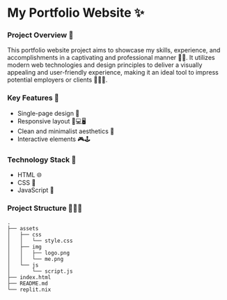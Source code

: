 # My Portfolio Website ✨

### Project Overview 🎉

This portfolio website project aims to showcase my skills, experience, and accomplishments in a captivating and professional manner 🎨💯. It utilizes modern web technologies and design principles to deliver a visually appealing and user-friendly experience, making it an ideal tool to impress potential employers or clients 🧑‍💻💼.

### Key Features 🚀

* Single-page design 📱
* Responsive layout 📱💻🖥️
* Clean and minimalist aesthetics 💯
* Interactive elements 🎮🕹️

### Technology Stack 💪

* HTML 🌐
* CSS 🎨
* JavaScript 🧠

### Project Structure 📁📂✨

```
.
├── assets
│   ├── css
│   │   └── style.css
│   ├── img
│   │   ├── logo.png
│   │   └── me.png
│   └── js
│       └── script.js
├── index.html
├── README.md
└── replit.nix
```

